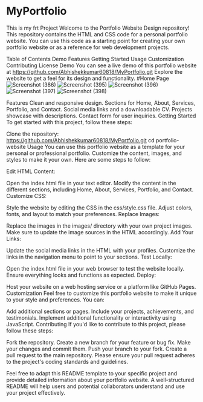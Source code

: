 # MyPortfolio
This is my frt Project
Welcome to the Portfolio Website Design repository! This repository contains the HTML and CSS code for a personal portfolio website. You can use this code as a starting point for creating your own portfolio website or as a reference for web development projects.

Table of Contents
Demo
Features
Getting Started
Usage
Customization
Contributing
License
Demo
You can see a live demo of this portfolio website at https://github.com/Abhishekkumar60818/MyPortfolio.git  Explore the website to get a feel for its design and functionality.
#Home Page
![Screenshot (386)](https://github.com/Abhishekkumar60818/MyPortfolio/assets/95571253/bd480cef-ffdc-4d0f-879c-ee14c8c26ac3)
![Screenshot (395)](https://github.com/Abhishekkumar60818/MyPortfolio/assets/95571253/63a4d37a-0cd5-4569-89f8-3b905d4c1274)
![Screenshot (396)](https://github.com/Abhishekkumar60818/MyPortfolio/assets/95571253/d28b72b0-eccf-453d-9f40-7504b758a6dc)
![Screenshot (397)](https://github.com/Abhishekkumar60818/MyPortfolio/assets/95571253/6b823cfb-28f7-45ab-b162-0b81896589d6)
![Screenshot (398)](https://github.com/Abhishekkumar60818/MyPortfolio/assets/95571253/296659a5-8bc3-404d-acd3-3fc0d45f1354)




Features
Clean and responsive design.
Sections for Home, About, Services, Portfolio, and Contact.
Social media links and a downloadable CV.
Projects showcase with descriptions.
Contact form for user inquiries.
Getting Started
To get started with this project, follow these steps:

Clone the repository:
https://github.com/Abhishekkumar60818/MyPortfolio.git
cd portfolio-website
Usage
You can use this portfolio website as a template for your personal or professional portfolio. Customize the content, images, and styles to make it your own. Here are some steps to follow:

Edit HTML Content:

Open the index.html file in your text editor.
Modify the content in the different sections, including Home, About, Services, Portfolio, and Contact.
Customize CSS:

Style the website by editing the CSS in the css/style.css file.
Adjust colors, fonts, and layout to match your preferences.
Replace Images:

Replace the images in the images/ directory with your own project images.
Make sure to update the image sources in the HTML accordingly.
Add Your Links:

Update the social media links in the HTML with your profiles.
Customize the links in the navigation menu to point to your sections.
Test Locally:

Open the index.html file in your web browser to test the website locally.
Ensure everything looks and functions as expected.
Deploy:

Host your website on a web hosting service or a platform like GitHub Pages.
Customization
Feel free to customize this portfolio website to make it unique to your style and preferences. You can:

Add additional sections or pages.
Include your projects, achievements, and testimonials.
Implement additional functionality or interactivity using JavaScript.
Contributing
If you'd like to contribute to this project, please follow these steps:

Fork the repository.
Create a new branch for your feature or bug fix.
Make your changes and commit them.
Push your branch to your fork.
Create a pull request to the main repository.
Please ensure your pull request adheres to the project's coding standards and guidelines.

Feel free to adapt this README template to your specific project and provide detailed information about your portfolio website. A well-structured README will help users and potential collaborators understand and use your project effectively.




